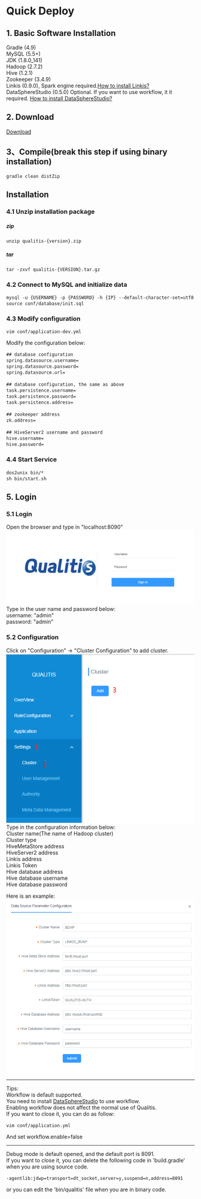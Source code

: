 # Quick Deploy

## 1. Basic Software Installation
Gradle (4.9)  
MySQL (5.5+)  
JDK (1.8.0_141)  
Hadoop (2.7.2)  
Hive (1.2.1)   
Zookeeper (3.4.9)  
Linkis (0.9.0), Spark engine required.[How to install Linkis?](https://github.com/WeBankFinTech/Linkis)  
DataSphereStudio (0.5.0) Optional. If you want to use workflow, it it required. [How to install DataSphereStudio?](https://github.com/WeBankFinTech/DataSphereStudio)  

## 2. Download
[Download](https://github.com/WeBankFinTech/Qualitis/releases)

## 3、Compile(break this step if using binary installation)
```
gradle clean distZip
```

## Installation
### 4.1 Unzip installation package
##### zip
```
unzip qualitis-{version}.zip
```

##### tar
```
tar -zxvf qualitis-{VERSION}.tar.gz
```

### 4.2 Connect to MySQL and initialize data
```
mysql -u {USERNAME} -p {PASSWORD} -h {IP} --default-character-set=utf8
source conf/database/init.sql
```

### 4.3 Modify configuration
```
vim conf/application-dev.yml
```
Modify the configuration below:
```
## database configuration
spring.datasource.username=
spring.datasource.password=
spring.datasource.url=

## database configuration, the same as above 
task.persistence.username=
task.persistence.password=
task.persistence.address=

## zookeeper address
zk.address=

## HiveServer2 username and password
hive.username=
hive.password=
```

### 4.4 Start Service
```
dos2unix bin/*
sh bin/start.sh
```

## 5. Login
### 5.1 Login
Open the browser and type in "localhost:8090"  
![登录验证图片](../../../images/en_US/ch1/Login.png)  
Type in the user name and password below:  
username: "admin"  
password: "admin"  

### 5.2 Configuration
Click on "Configuration" -> "Cluster Configuration" to add cluster.  
![系统配置](../../../images/en_US/ch1/NewCluster.png)  
Type in the configuration information below:    
Cluster name(The name of Hadoop cluster)  
Cluster type  
HiveMetaStore address  
HiveServer2 address  
Linkis address  
Linkis Token  
Hive database address  
Hive database username  
Hive database password

Here is an example:  
![](../../../images/en_US/ch1/ClusterConfigurationDemo.png)

---

Tips:   
Workflow is default supported.   
You need to install [DataSphereStudio](https://github.com/WeBankFinTech/DataSphereStudio) to use workflow.  
Enabling workflow does not affect the normal use of Qualitis.  
If you want to close it, you can do as follow:
```
vim conf/application.yml
```
And set workflow.enable=false

---

Debug mode is default opened, and the default port is 8091.  
If you want to close it, you can delete the following code in 'build.gradle' when you are using source code.
```
-agentlib:jdwp=transport=dt_socket,server=y,suspend=n,address=8091
```
or you can edit the 'bin/qualitis' file when you are in binary code.